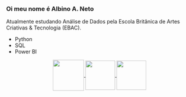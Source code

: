 ### Oi meu nome é Albino A. Neto
Atualmente estudando Análise de Dados pela Escola Britânica de Artes Criativas & Tecnologia (EBAC).
- Python
- SQL
- Power BI

<div align="center"> 
<a href="https://instagram.com/bino_armelin" target="_blank">
<img align="center" height="84" width="84" src="https://github.com/binoneto-dev/assets/44561610/88a3dd4d-f85e-4141-af09-a2667d81df5b">
</a>

<a href="mailto:cmp.1a.binoneto31@gmail.com">
<img align="center"  height="80" width="80" src="https://github.com/binoneto-dev/assets/44561610/2856fdde-3200-4398-8290-a0e45d3a35a0">
</a>

<a  href="https://www.linkedin.com/in/albinoarmelineto/" target=_blank>
<img align="center"  height="80" width="80" src="www.linkedin.com/in/albino-armelin-neto-36b209122">
</a>

